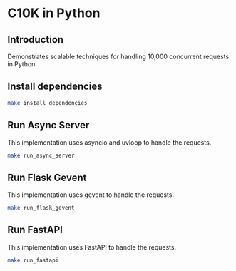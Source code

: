# C10K in Python

## Introduction

Demonstrates scalable techniques for handling 10,000 concurrent requests in Python.

## Install dependencies

```bash
make install_dependencies
```

## Run Async Server

This implementation uses asyncio and uvloop to handle the requests.

```bash
make run_async_server
```

## Run Flask Gevent  

This implementation uses gevent to handle the requests.

```bash
make run_flask_gevent
```

## Run FastAPI

This implementation uses FastAPI to handle the requests.

```bash
make run_fastapi
```